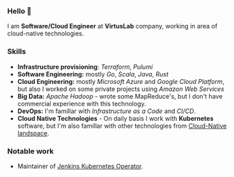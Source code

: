 ### Hello 👋

I am **Software/Cloud Engineer** at **VirtusLab** company, working in area of cloud-native technologies.

### Skills
* **Infrastructure provisioning**: *Terraform*, *Pulumi*
* **Software Engineering:** mostly *Go*, *Scala*, *Java*, *Rust*
* **Cloud Engineering:** mostly *Microsoft Azure* and *Google Cloud Platform*, but also I worked on some private projects using *Amazon Web Services*
* **Big Data:** *Apache Hadoop* - wrote some MapReduce's, but I don't have commercial experience with this technology.
* **DevOps:** I'm famillar with *Infrastructure as a Code* and *CI/CD*.
* **Cloud Native Technologies** - On daily basis I work with **Kubernetes** software, but I'm also famillar with other technologies from [Cloud-Native landspace](https://landscape.cncf.io/).

### Notable work
* Maintainer of [Jenkins Kubernetes Operator](https://github.com/jenkinsci/kubernetes-operator).
